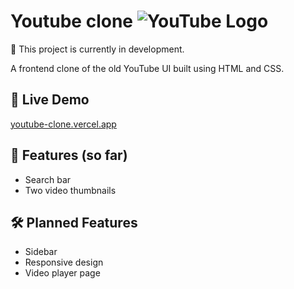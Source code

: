 # Youtube clone ![YouTube Logo](https://twenty-icons.com/youtube.com/32)

🚧 This project is currently in development.

A frontend clone of the old YouTube UI built using HTML and CSS.

## 🔗 Live Demo
[youtube-clone.vercel.app](https://youtube-clone.vercel.app)

## 🚀 Features (so far)
- Search bar
- Two video thumbnails

## 🛠️ Planned Features
- Sidebar
- Responsive design
- Video player page

